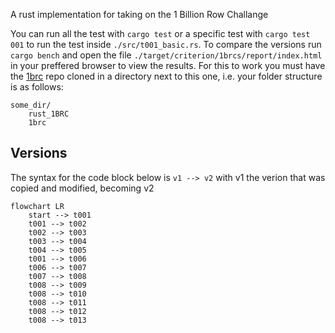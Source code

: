 A rust implementation for taking on the 1 Billion Row Challange

You can run all the test with `cargo test` or a specific test with `cargo test 001` to run the test inside `./src/t001_basic.rs`.
To compare the versions run `cargo bench` and open the file `./target/criterion/1brcs/report/index.html` in your preffered browser to view the results.
For this to work you must have the [1brc](https://github.com/gunnarmorling/1brc) repo cloned in a directory next to this one, i.e. your folder structure is as follows:
```
some_dir/
    rust_1BRC
    1brc
```

## Versions
The syntax for the code block below is
`v1 --> v2`
with v1 the verion that was copied and modified, becoming v2 
```mermaid
flowchart LR
    start --> t001
    t001 --> t002
    t002 --> t003
    t003 --> t004
    t004 --> t005
    t001 --> t006
    t006 --> t007
    t007 --> t008
    t008 --> t009
    t008 --> t010
    t008 --> t011
    t008 --> t012
    t008 --> t013
```
